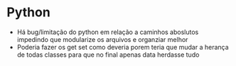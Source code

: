 # Python
 
- Há bug/limitação do python em relação a caminhos aboslutos impedindo que modularize os arquivos e organziar melhor  
- Poderia fazer os get set como deveria porem teria que mudar a herança de todas classes para que no final apenas data herdasse tudo  
